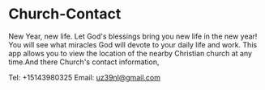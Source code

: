 # Church-Contact

New Year, new life. Let God's blessings bring you new life in the new year! You will see what miracles God will devote to your daily life and work.
This app allows you to view the location of the nearby Christian church at any time.And there Church's contact information,

Tel: +15143980325
Email: uz39nl@gmail.com
